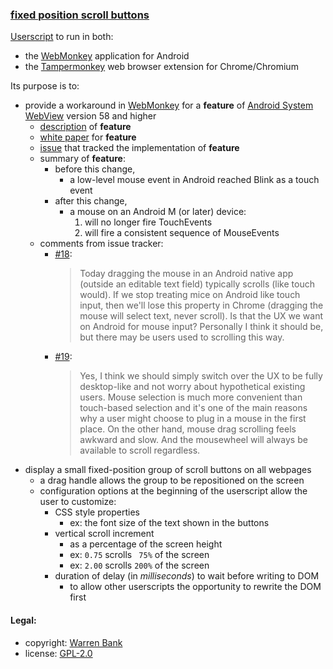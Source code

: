 ### [fixed position scroll buttons](https://github.com/warren-bank/crx-fixed-position-scroll-buttons/tree/webmonkey-userscript/es5)

[Userscript](https://github.com/warren-bank/crx-fixed-position-scroll-buttons/raw/webmonkey-userscript/es5/webmonkey-userscript/fixed-position-scroll-buttons.user.js) to run in both:
* the [WebMonkey](https://github.com/warren-bank/Android-WebMonkey) application for Android
* the [Tampermonkey](https://chrome.google.com/webstore/detail/tampermonkey/dhdgffkkebhmkfjojejmpbldmpobfkfo) web browser extension for Chrome/Chromium

Its purpose is to:
* provide a workaround in [WebMonkey](https://github.com/warren-bank/Android-WebMonkey) for a __feature__ of [Android System WebView](https://play.google.com/store/apps/details?id=com.google.android.webview) version 58 and higher
  - [description](https://chromestatus.com/feature/5642080642662400) of __feature__
  - [white paper](https://docs.google.com/document/d/1mpBR7J7kgTXvp0QACVjhxtwNJ7bgGoTMmxfxN2dupGg/edit?usp=sharing) for __feature__
  - [issue](https://bugs.chromium.org/p/chromium/issues/detail?id=468806) that tracked the implementation of __feature__
  - summary of __feature__:
    * before this change,
      - a low-level mouse event in Android reached Blink as a touch event
    * after this change,
      - a mouse on an Android M (or later) device:
        1. will no longer fire TouchEvents
        2. will fire a consistent sequence of MouseEvents
  - comments from issue tracker:
    * [&#35;18](https://bugs.chromium.org/p/chromium/issues/detail?id=468806#c18):
      > Today dragging the mouse in an Android native app (outside an editable text field) typically scrolls (like touch would). If we stop treating mice on Android like touch input, then we'll lose this property in Chrome (dragging the mouse will select text, never scroll). Is that the UX we want on Android for mouse input? Personally I think it should be, but there may be users used to scrolling this way.
    * [&#35;19](https://bugs.chromium.org/p/chromium/issues/detail?id=468806#c19):
      > Yes, I think we should simply switch over the UX to be fully desktop-like and not worry about hypothetical existing users. Mouse selection is much more convenient than touch-based selection and it's one of the main reasons why a user might choose to plug in a mouse in the first place. On the other hand, mouse drag scrolling feels awkward and slow. And the mousewheel will always be available to scroll regardless.
* display a small fixed-position group of scroll buttons on all webpages
  - a drag handle allows the group to be repositioned on the screen
  - configuration options at the beginning of the userscript allow the user to customize:
    * CSS style properties
      - ex: the font size of the text shown in the buttons
    * vertical scroll increment
      - as a percentage of the screen height
      - ex: `0.75` scrolls ` 75%` of the screen
      - ex: `2.00` scrolls `200%` of the screen
    * duration of delay (in _milliseconds_) to wait before writing to DOM
      - to allow other userscripts the opportunity to rewrite the DOM first

#### Legal:

* copyright: [Warren Bank](https://github.com/warren-bank)
* license: [GPL-2.0](https://www.gnu.org/licenses/old-licenses/gpl-2.0.txt)
